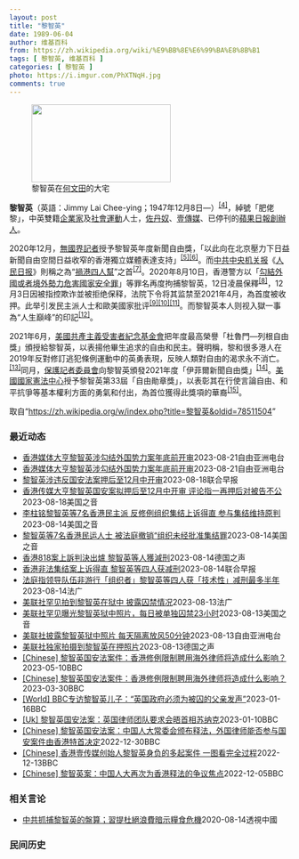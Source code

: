 ```yaml
---
layout: post
title: "黎智英"
date: 1989-06-04
author: 维基百科
from: https://zh.wikipedia.org/wiki/%E9%BB%8E%E6%99%BA%E8%8B%B1
tags: [ 黎智英, 维基百科 ]
categories: [ 黎智英 ]
photo: https://i.imgur.com/PhXTNqH.jpg
comments: true
---
```

<div class="mw-parser-output"><div id="noteTA-97071178" class="noteTA"><div class="noteTA-group"><div data-noteta-group-source="module" data-noteta-group="IT"></div></div><div class="noteTA-local"><div data-noteta-code="zh:巧克力; zh-tw:巧克力; zh-hk:朱古力; zh-cn:巧克力;"></div><div data-noteta-code="zh-tw:黑道; zh-hk:黑社會; zh-cn:黑社会;"></div><div data-noteta-code="zh-tw:飯店; zh-hk:酒店; zh-cn:饭店;"></div><div data-noteta-code="zh-tw:伍佛維茲; zh-hk:沃夫維茲 ;zh-cn:沃尔福威茨;"></div></div></div>

<figure typeof="mw:File/Thumb"><a href="/wiki/File:Jimmy_Lai_Chee-ying_home_in_Ho_Man_Tin_20200418.png" class="mw-file-description"><img src="//upload.wikimedia.org/wikipedia/commons/thumb/9/9f/Jimmy_Lai_Chee-ying_home_in_Ho_Man_Tin_20200418.png/250px-Jimmy_Lai_Chee-ying_home_in_Ho_Man_Tin_20200418.png" decoding="async" width="250" height="140" class="mw-file-element" srcset="//upload.wikimedia.org/wikipedia/commons/thumb/9/9f/Jimmy_Lai_Chee-ying_home_in_Ho_Man_Tin_20200418.png/375px-Jimmy_Lai_Chee-ying_home_in_Ho_Man_Tin_20200418.png 1.5x, //upload.wikimedia.org/wikipedia/commons/thumb/9/9f/Jimmy_Lai_Chee-ying_home_in_Ho_Man_Tin_20200418.png/500px-Jimmy_Lai_Chee-ying_home_in_Ho_Man_Tin_20200418.png 2x" data-file-width="861" data-file-height="481"></a><figcaption>黎智英在<a href="/wiki/%E4%BD%95%E6%96%87%E7%94%B0" title="何文田">何文田</a>的大宅</figcaption></figure>
<p><b>黎智英</b>（英語：<span lang="en">Jimmy Lai Chee-ying</span>；1947年12月8日<span class="useeditintro" title="Template:BLP editintro">—</span>）<sup id="cite_ref-7" class="reference"><a href="#cite_note-7">[4]</a></sup>，綽號「肥佬黎」，中英雙籍<a href="/wiki/%E4%BC%81%E4%B8%9A%E5%AE%B6" title="企业家">企業家</a>及<a href="/wiki/%E7%A4%BE%E6%9C%83%E9%81%8B%E5%8B%95" title="社會運動">社會運動</a>人士，<a href="/wiki/%E4%BD%90%E4%B8%B9%E5%A5%B4" title="佐丹奴">佐丹奴</a>、<a href="/wiki/%E5%A3%B9%E5%82%B3%E5%AA%92" title="壹傳媒">壹傳媒</a>、已停刊的<a href="/wiki/%E8%98%8B%E6%9E%9C%E6%97%A5%E5%A0%B1_(%E9%A6%99%E6%B8%AF)" title="蘋果日報 (香港)">蘋果日報</a><a href="/wiki/%E5%89%B5%E8%BE%A6%E4%BA%BA" class="mw-redirect" title="創辦人">創辦人</a>。
</p><p>2020年12月，<a href="/wiki/%E7%84%A1%E5%9C%8B%E7%95%8C%E8%A8%98%E8%80%85" class="mw-redirect" title="無國界記者">無國界記者</a>授予黎智英年度新聞自由獎，「以此向在北京壓力下日益新聞自由空間日益收窄的香港獨立媒體表達支持」<sup id="cite_ref-8" class="reference"><a href="#cite_note-8">[5]</a></sup><sup id="cite_ref-9" class="reference"><a href="#cite_note-9">[6]</a></sup>。而<a href="/wiki/%E4%B8%AD%E5%85%B1%E4%B8%AD%E5%A4%AE%E6%9C%BA%E5%85%B3%E6%8A%A5" title="中共中央机关报">中共中央机关报</a>《<a href="/wiki/%E4%BA%BA%E6%B0%91%E6%97%A5%E6%8A%A5" title="人民日报">人民日报</a>》則稱之為“<a href="/wiki/%E7%A5%B8%E6%B8%AF%E5%9B%9B%E4%BA%BA%E5%B8%AE" title="祸港四人帮">禍港四人幫</a>”之首<sup id="cite_ref-王平2019_10-0" class="reference"><a href="#cite_note-王平2019-10">[7]</a></sup>。2020年8月10日，香港警方以「<a href="/wiki/%E4%B8%AD%E8%8F%AF%E4%BA%BA%E6%B0%91%E5%85%B1%E5%92%8C%E5%9C%8B%E9%A6%99%E6%B8%AF%E7%89%B9%E5%88%A5%E8%A1%8C%E6%94%BF%E5%8D%80%E7%B6%AD%E8%AD%B7%E5%9C%8B%E5%AE%B6%E5%AE%89%E5%85%A8%E6%B3%95" title="中華人民共和國香港特別行政區維護國家安全法">勾結外國或者境外勢力危害國家安全罪</a>」等罪名再度拘捕黎智英，12日凌晨保釋<sup id="cite_ref-auto_11-0" class="reference"><a href="#cite_note-auto-11">[8]</a></sup>，12月3日因被指控欺诈並被拒绝保释，法院下令将其监禁至2021年4月，為首度被收押。此举引发民主派人士和歐美國家批评<sup id="cite_ref-12" class="reference"><a href="#cite_note-12">[9]</a></sup><sup id="cite_ref-13" class="reference"><a href="#cite_note-13">[10]</a></sup><sup id="cite_ref-over100_14-0" class="reference"><a href="#cite_note-over100-14">[11]</a></sup>。而黎智英本人则视入獄一事為“人生巔峰”的印記<sup id="cite_ref-15" class="reference"><a href="#cite_note-15">[12]</a></sup>。
</p><p>2021年6月，<a href="/wiki/%E5%85%B1%E7%94%A2%E4%B8%BB%E7%BE%A9%E5%8F%97%E9%9B%A3%E8%80%85%E7%B4%80%E5%BF%B5%E5%9F%BA%E9%87%91%E6%9C%83" title="共產主義受難者紀念基金會">美國共產主義受害者紀念基金會</a>把年度最高榮譽「杜魯門—列根自由獎」頒授給黎智英，以表揚他畢生追求的自由和民主。聲明稱，黎和很多港人在2019年反對修訂逃犯條例運動中的英勇表現，反映人類對自由的渴求永不消亡。<sup id="cite_ref-16" class="reference"><a href="#cite_note-16">[13]</a></sup>同月，<a href="/wiki/%E4%BF%9D%E8%AD%B7%E8%A8%98%E8%80%85%E5%A7%94%E5%93%A1%E6%9C%83" title="保護記者委員會">保護記者委員會</a>向黎智英頒發2021年度「伊菲爾新聞自由獎」<sup id="cite_ref-17" class="reference"><a href="#cite_note-17">[14]</a></sup>。<a href="/wiki/%E5%9C%8B%E5%AE%B6%E6%86%B2%E6%B3%95%E4%B8%AD%E5%BF%83" title="國家憲法中心">美國國家憲法中心</a>授予黎智英第33屆「自由勛章獎」，以表彰其在行使言論自由、和平抗爭等基本權利方面的勇氣和付出，為首位獲得此獎項的華裔<sup id="cite_ref-18" class="reference"><a href="#cite_note-18">[15]</a></sup>。
</p>
<meta property="mw:PageProp/toc">
</div><!--esi <esi:include src="/esitest-fa8a495983347898/content" /> --><noscript><img src="//zh.wikipedia.org/wiki/Special:CentralAutoLogin/start?type=1x1" alt="" title="" width="1" height="1" style="border: none; position: absolute;"></noscript>
<div class="printfooter" data-nosnippet="">取自“<a dir="ltr" href="https://zh.wikipedia.org/w/index.php?title=黎智英&amp;oldid=78511504">https://zh.wikipedia.org/w/index.php?title=黎智英&amp;oldid=78511504</a>”</div><div id="recent-news"><h3>最近动态</h3><ul><li><a href="https://nodebe4.github.io/waimei/2023-08-21/%E9%A6%99%E6%B8%AF%E5%AA%92%E4%BD%93%E5%A4%A7%E4%BA%A8%E9%BB%8E%E6%99%BA%E8%8B%B1%E6%B6%89%E5%8B%BE%E7%BB%93%E5%A4%96%E5%9B%BD%E5%8A%BF%E5%8A%9B%E6%A1%88%E5%B9%B4%E5%BA%95%E5%89%8D%E5%BC%80%E5%AE%A1" title="香港媒体大亨黎智英涉勾结外国势力案年底前开审—— 黎智英案将于12月18日在香港西九龙裁判法院开审 记者高锋摄 香港壹传媒创办人黎智英及集团旗下三家公司涉嫌勾结外国势力等案件原定下月展开审讯，但...">香港媒体大亨黎智英涉勾结外国势力案年底前开审</a><time>2023-08-21</time><a class="tag">自由亚洲电台</a></li>
<li><a href="https://nodebe4.github.io/waimei/2023-08-21/%E9%A6%99%E6%B8%AF%E5%AA%92%E4%BD%93%E5%A4%A7%E4%BA%A8%E9%BB%8E%E6%99%BA%E8%8B%B1%E6%B6%89%E5%8B%BE%E7%BB%93%E5%A4%96%E5%9B%BD%E5%8A%BF%E5%8A%9B%E6%A1%88%E5%B9%B4%E5%BA%95%E5%89%8D%E5%BC%80%E5%AE%A1" title="香港媒体大亨黎智英涉勾结外国势力案年底前开审—— 黎智英案将于12月18日在香港西九龙裁判法院开审 记者高锋摄 香港壹传媒创办人黎智英及集团旗下三家公司涉嫌勾结外国势力等案件原定下月展开审讯，但...">香港媒体大亨黎智英涉勾结外国势力案年底前开审</a><time>2023-08-21</time><a class="tag">自由亚洲电台</a></li>
<li><a href="https://nodebe4.github.io/waimei/2023-08-18/%E9%BB%8E%E6%99%BA%E8%8B%B1%E6%B6%89%E8%BF%9D%E5%8F%8D%E5%9B%BD%E5%AE%89%E6%B3%95%E6%A1%88%E6%8A%BC%E5%90%8E%E8%87%B312%E6%9C%88%E4%B8%AD%E5%BC%80%E5%AE%A1" title="黎智英涉违反国安法案押后至12月中开审—— 香港壹传媒创办人黎智英被控违反《香港国安法》案件原定9月25日开审，星期五（8月18日）在高等法院进行审前复核后，法官商讨论后决定押后至12月18日开...">黎智英涉违反国安法案押后至12月中开审</a><time>2023-08-18</time><a class="tag">联合早报</a></li>
<li><a href="https://nodebe4.github.io/waimei/2023-08-18/%E9%A6%99%E6%B8%AF%E4%BC%A0%E5%AA%92%E5%A4%A7%E4%BA%A8%E9%BB%8E%E6%99%BA%E8%8B%B1%E5%9B%BD%E5%AE%89%E6%A1%88%E6%8B%9F%E6%8A%BC%E5%90%8E%E8%87%B312%E6%9C%88%E4%B8%AD%E5%BC%80%E5%AE%A1-%E8%AF%84%E8%AE%BA%E6%8C%87%E4%B8%80%E5%86%8D%E6%8A%BC%E5%90%8E%E5%AF%B9%E8%A2%AB%E5%91%8A%E4%B8%8D%E5%85%AC" title="香港传媒大亨黎智英国安案拟押后至12月中开审 评论指一再押后对被告不公—— Fri, 18 Aug 2023 18:19:28 GMT 香港壹传媒创办人黎智英与已经停运超过两年的《苹果日报》3间...">香港传媒大亨黎智英国安案拟押后至12月中开审 评论指一再押后对被告不公</a><time>2023-08-18</time><a class="tag">美国之音</a></li>
<li><a href="https://nodebe4.github.io/waimei/2023-08-14/%E6%9D%8E%E6%9F%B1%E9%93%AD%E9%BB%8E%E6%99%BA%E8%8B%B1%E7%AD%897%E5%90%8D%E9%A6%99%E6%B8%AF%E6%B0%91%E4%B8%BB%E6%B4%BE-%E5%8F%8D%E4%BF%AE%E4%BE%8B%E7%BB%84%E7%BB%87%E9%9B%86%E7%BB%93%E4%B8%8A%E8%AF%89%E5%BE%97%E7%9B%B4-%E5%8F%82%E4%B8%8E%E9%9B%86%E7%BB%93%E7%BB%B4%E6%8C%81%E5%8E%9F%E5%88%A4" title="李柱铭黎智英等7名香港民主派 反修例组织集结上诉得直 参与集结维持原判—— Mon, 14 Aug 2023 18:38:43 GMT 现年85岁的香港民主党创党主席李柱铭，听取8-18流水式集...">李柱铭黎智英等7名香港民主派 反修例组织集结上诉得直 参与集结维持原判</a><time>2023-08-14</time><a class="tag">美国之音</a></li>
<li><a href="https://nodebe4.github.io/waimei/2023-08-14/%E9%BB%8E%E6%99%BA%E8%8B%B1%E7%AD%897%E5%90%8D%E9%A6%99%E6%B8%AF%E6%B0%91%E8%BF%90%E4%BA%BA%E5%A3%AB-%E8%A2%AB%E6%B3%95%E5%BA%AD%E6%92%A4%E9%94%80-%E7%BB%84%E7%BB%87%E6%9C%AA%E7%BB%8F%E6%89%B9%E5%87%86%E9%9B%86%E7%BB%93%E7%BD%AA" title="黎智英等7名香港民运人士 被法庭撤销“组织未经批准集结罪—— Mon, 14 Aug 2023 08:17:49 GMT 香港武装警察押解据信是运送香港壹传媒创办人黎智英的监狱车辆抵达香港高等法...">黎智英等7名香港民运人士 被法庭撤销“组织未经批准集结罪</a><time>2023-08-14</time><a class="tag">美国之音</a></li>
<li><a href="https://nodebe4.github.io/waimei/2023-08-14/%E9%A6%99%E6%B8%AF818%E6%A1%88%E4%B8%8A%E8%A8%B4%E5%88%A4%E6%B1%BA%E5%87%BA%E7%88%90-%E9%BB%8E%E6%99%BA%E8%8B%B1%E7%AD%89%E4%BA%BA%E7%8D%B2%E6%B8%9B%E5%88%91" title="香港818案上訴判決出爐 黎智英等人獲減刑—— 2023-08-14T07:22:56.706Z 黎智英等數名香港民主派人士被控參與「組織」、「參與」未經批准的集結。圖為黎智英2021年因其他《...">香港818案上訴判決出爐 黎智英等人獲減刑</a><time>2023-08-14</time><a class="tag">德国之声</a></li>
<li><a href="https://nodebe4.github.io/waimei/2023-08-14/%E9%A6%99%E6%B8%AF%E9%9D%9E%E6%B3%95%E9%9B%86%E7%BB%93%E6%A1%88%E4%B8%8A%E8%AF%89%E5%BE%97%E7%9B%B4-%E9%BB%8E%E6%99%BA%E8%8B%B1%E7%AD%89%E5%9B%9B%E4%BA%BA%E8%8E%B7%E5%87%8F%E5%88%91" title="香港非法集结案上诉得直 黎智英等四人获减刑—— 香港维园非法集结案涉案四人获得减刑，其中包括壹传媒创办人黎智英。 据香港中通社报道，香港上诉法庭星期一（8月14日）上午宣判，2019年8月18日...">香港非法集结案上诉得直 黎智英等四人获减刑</a><time>2023-08-14</time><a class="tag">联合早报</a></li>
<li><a href="https://nodebe4.github.io/waimei/2023-08-14/%E6%B3%95%E5%BA%AD%E6%8C%87%E9%A2%86%E5%AF%BC%E9%98%9F%E4%BC%8D%E9%9D%9E%E6%B8%B8%E8%A1%8C-%E7%BB%84%E7%BB%87%E8%80%85-%E9%BB%8E%E6%99%BA%E8%8B%B1%E7%AD%89%E5%9B%9B%E4%BA%BA%E8%8E%B7-%E6%8A%80%E6%9C%AF%E6%80%A7-%E5%87%8F%E5%88%91%E6%9C%80%E5%A4%9A%E5%8D%8A%E5%B9%B4" title="法庭指领导队伍非游行「组织者」黎智英等四人获「技术性」减刑最多半年—— 14/08/2023 - 08:44 壹传媒创办人黎智英和六名民主派前立法会议员，就年前被裁定组织及参与四年前一次未经批准...">法庭指领导队伍非游行「组织者」黎智英等四人获「技术性」减刑最多半年</a><time>2023-08-14</time><a class="tag">法广</a></li>
<li><a href="https://nodebe4.github.io/waimei/2023-08-13/%E7%BE%8E%E8%81%94%E7%A4%BE%E7%BD%95%E8%A7%81%E6%8B%8D%E5%88%B0%E9%BB%8E%E6%99%BA%E8%8B%B1%E5%9C%A8%E7%8B%B1%E4%B8%AD-%E6%8A%AB%E9%9C%B2%E5%9B%9A%E7%A6%81%E6%83%85%E5%86%B5" title="美联社罕见拍到黎智英在狱中 披露囚禁情况—— 13/08/2023 - 19:46 美联社8月13日公布了一幅难得拍到的香港民主人士和媒体出版人黎智英在狱中的照片。据拍摄的记者说，在每天放风的5...">美联社罕见拍到黎智英在狱中 披露囚禁情况</a><time>2023-08-13</time><a class="tag">法广</a></li>
<li><a href="https://nodebe4.github.io/waimei/2023-08-13/%E7%BE%8E%E8%81%94%E7%A4%BE%E7%BD%95%E8%A7%81%E6%9B%9D%E5%85%89%E9%BB%8E%E6%99%BA%E8%8B%B1%E7%8B%B1%E4%B8%AD%E7%85%A7%E7%89%87-%E6%AF%8F%E6%97%A5%E8%A2%AB%E5%8D%95%E7%8B%AC%E5%9B%9A%E7%A6%8123%E5%B0%8F%E6%97%B6" title="美联社罕见曝光黎智英狱中照片，每日被单独囚禁23小时—— Sun, 13 Aug 2023 17:05:53 GMT 黎智英2023年7月28日在赤柱监狱内被单独囚禁中每日被防风仅50分钟。. ...">美联社罕见曝光黎智英狱中照片，每日被单独囚禁23小时</a><time>2023-08-13</time><a class="tag">美国之音</a></li>
<li><a href="https://nodebe4.github.io/waimei/2023-08-13/%E7%BE%8E%E8%81%94%E7%A4%BE%E6%8A%AB%E9%9C%B2%E9%BB%8E%E6%99%BA%E8%8B%B1%E7%8B%B1%E4%B8%AD%E7%85%A7%E7%89%87-%E6%AF%8F%E5%A4%A9%E9%9A%94%E7%A6%BB%E6%94%BE%E9%A3%8E50%E5%88%86%E9%92%9F" title="美联社披露黎智英狱中照片 每天隔离放风50分钟—— 7月28日，黎智英在香港赤柱监狱放风。 美联社 （AP) 美联社8月13日发布香港壹传媒创办人黎智英在狱中的独家照片，并披露黎智英目前每天有长...">美联社披露黎智英狱中照片 每天隔离放风50分钟</a><time>2023-08-13</time><a class="tag">自由亚洲电台</a></li>
<li><a href="https://nodebe4.github.io/waimei/2023-08-13/%E7%BE%8E%E8%81%94%E7%A4%BE%E7%8B%AC%E5%AE%B6%E6%8B%8D%E6%91%84%E5%88%B0%E9%BB%8E%E6%99%BA%E8%8B%B1%E5%9C%A8%E6%8A%BC%E7%85%A7%E7%89%87" title="美联社独家拍摄到黎智英在押照片—— 2023-08-13T09:21:15.870Z 黎智英于2020年12月被捕。图为美联社拍摄到的8月4日的照片 （德国之声中文网）前报业出版商、香港最知名的...">美联社独家拍摄到黎智英在押照片</a><time>2023-08-13</time><a class="tag">德国之声</a></li>
<li><a href="https://nodebe4.github.io/waimei/2023-05-10/Chinese-%E9%BB%8E%E6%99%BA%E8%8B%B1%E5%9B%BD%E5%AE%89%E6%B3%95%E6%A1%88%E4%BB%B6-%E9%A6%99%E6%B8%AF%E4%BF%AE%E4%BE%8B%E9%99%90%E5%88%B6%E8%81%98%E7%94%A8%E6%B5%B7%E5%A4%96%E5%BE%8B%E5%B8%88%E5%B0%86%E9%80%A0%E6%88%90%E4%BB%80%E4%B9%88%E5%BD%B1%E5%93%8D" title="[Chinese] 黎智英国安法案件：香港修例限制聘用海外律师将造成什么影响？—— 黎智英国安法案件：香港修例限制聘用海外律师将造成什么影响？ 2023年3月31日 最近更新： 2023年5月1...">[Chinese] 黎智英国安法案件：香港修例限制聘用海外律师将造成什么影响？</a><time>2023-05-10</time><a class="tag">BBC</a></li>
<li><a href="https://nodebe4.github.io/waimei/2023-03-30/Chinese-%E9%BB%8E%E6%99%BA%E8%8B%B1%E5%9B%BD%E5%AE%89%E6%B3%95%E6%A1%88%E4%BB%B6-%E9%A6%99%E6%B8%AF%E4%BF%AE%E4%BE%8B%E9%99%90%E5%88%B6%E8%81%98%E7%94%A8%E6%B5%B7%E5%A4%96%E5%BE%8B%E5%B8%88%E5%B0%86%E9%80%A0%E6%88%90%E4%BB%80%E4%B9%88%E5%BD%B1%E5%93%8D" title="[Chinese] 黎智英国安法案件：香港修例限制聘用海外律师将造成什么影响？—— 黎智英国安法案件：香港修例限制聘用海外律师将造成什么影响？ 2023年3月31日 图像来源，Reuters 图...">[Chinese] 黎智英国安法案件：香港修例限制聘用海外律师将造成什么影响？</a><time>2023-03-30</time><a class="tag">BBC</a></li>
<li><a href="https://nodebe4.github.io/waimei/2023-01-16/World-BBC%E4%B8%93%E8%AE%BF%E9%BB%8E%E6%99%BA%E8%8B%B1%E5%84%BF%E5%AD%90-%E8%8B%B1%E5%9B%BD%E6%94%BF%E5%BA%9C%E5%BF%85%E9%A1%BB%E4%B8%BA%E8%A2%AB%E5%9B%9A%E7%9A%84%E7%88%B6%E4%BA%B2%E5%8F%91%E5%A3%B0" title="[World] BBC专访黎智英儿子：“英国政府必须为被囚的父亲发声”—— BBC专访黎智英儿子：“英国政府必须为被囚的父亲发声” 你的器材不支持播放多媒体材料 BBC专访黎智英儿子：“英国政府...">[World] BBC专访黎智英儿子：“英国政府必须为被囚的父亲发声”</a><time>2023-01-16</time><a class="tag">BBC</a></li>
<li><a href="https://nodebe4.github.io/waimei/2023-01-10/Uk-%E9%BB%8E%E6%99%BA%E8%8B%B1%E5%9B%BD%E5%AE%89%E6%B3%95%E6%A1%88-%E8%8B%B1%E5%9B%BD%E5%BE%8B%E5%B8%88%E5%9B%A2%E9%98%9F%E8%A6%81%E6%B1%82%E4%BC%9A%E6%99%A4%E9%A6%96%E7%9B%B8%E8%8B%8F%E7%BA%B3%E5%85%8B" title="[Uk] 黎智英国安法案：英国律师团队要求会晤首相苏纳克—— 黎智英国安法案：英国律师团队要求会晤首相苏纳克 丹尼（Danny Vincent） BBC记者　香港报道 2023年1月10日 图像...">[Uk] 黎智英国安法案：英国律师团队要求会晤首相苏纳克</a><time>2023-01-10</time><a class="tag">BBC</a></li>
<li><a href="https://nodebe4.github.io/waimei/2022-12-30/Chinese-%E9%BB%8E%E6%99%BA%E8%8B%B1%E5%9B%BD%E5%AE%89%E6%B3%95%E6%A1%88-%E4%B8%AD%E5%9B%BD%E4%BA%BA%E5%A4%A7%E5%B8%B8%E5%A7%94%E4%BC%9A%E9%A2%81%E5%B8%83%E9%87%8A%E6%B3%95-%E5%A4%96%E5%9B%BD%E5%BE%8B%E5%B8%88%E8%83%BD%E5%90%A6%E5%8F%82%E4%B8%8E%E5%9B%BD%E5%AE%89%E6%A1%88%E4%BB%B6%E7%94%B1%E9%A6%99%E6%B8%AF%E7%89%B9%E9%A6%96%E5%86%B3%E5%AE%9A" title="[Chinese] 黎智英国安法案：中国人大常委会颁布释法，外国律师能否参与国安案件由香港特首决定—— 黎智英国安法案：中国人大常委会颁布释法，外国律师能否参与国安案件由香港特首决定 2022年...">[Chinese] 黎智英国安法案：中国人大常委会颁布释法，外国律师能否参与国安案件由香港特首决定</a><time>2022-12-30</time><a class="tag">BBC</a></li>
<li><a href="https://nodebe4.github.io/waimei/2022-12-13/Chinese-%E9%A6%99%E6%B8%AF%E5%A3%B9%E4%BC%A0%E5%AA%92%E5%88%9B%E5%A7%8B%E4%BA%BA%E9%BB%8E%E6%99%BA%E8%8B%B1%E8%BA%AB%E8%B4%9F%E7%9A%84%E5%A4%9A%E8%B5%B7%E6%A1%88%E4%BB%B6-%E4%B8%80%E5%9B%BE%E7%9C%8B%E5%AE%8C%E5%85%A8%E8%BF%87%E7%A8%8B" title="[Chinese] 香港壹传媒创始人黎智英身负的多起案件 一图看完全过程—— 香港壹传媒创始人黎智英身负的多起案件 一图看完全过程 2022年12月10日 最近更新： 2022年12月13日 图...">[Chinese] 香港壹传媒创始人黎智英身负的多起案件 一图看完全过程</a><time>2022-12-13</time><a class="tag">BBC</a></li>
<li><a href="https://nodebe4.github.io/waimei/2022-12-05/Chinese-%E9%BB%8E%E6%99%BA%E8%8B%B1%E6%A1%88-%E4%B8%AD%E5%9B%BD%E4%BA%BA%E5%A4%A7%E5%86%8D%E6%AC%A1%E4%B8%BA%E9%A6%99%E6%B8%AF%E9%87%8A%E6%B3%95%E7%9A%84%E4%BA%89%E8%AE%AE%E7%84%A6%E7%82%B9" title="[Chinese] 黎智英案：中国人大再次为香港释法的争议焦点—— 黎智英案：中国人大再次为香港释法的争议焦点 2022年12月6日 图像来源，EPA 图像加注文字， 黎智英自2020年底起被收...">[Chinese] 黎智英案：中国人大再次为香港释法的争议焦点</a><time>2022-12-05</time><a class="tag">BBC</a></li>
</ul></div><div id="open-opinion"><h3>相关言论</h3><ul><li><a href="https://nodebe4.github.io/opinion/2020-08-14/%E4%B8%AD%E5%85%B1%E6%8A%93%E6%8D%95%E9%BB%8E%E6%99%BA%E8%8B%B1%E7%9A%84%E7%9B%A4%E7%AE%97-%E7%BF%92%E6%8F%90%E6%9D%9C%E7%B5%95%E6%B5%AA%E8%B2%BB%E6%9A%97%E7%A4%BA%E7%B3%A7%E9%A3%9F%E5%8D%B1%E6%A9%9F/" title="透視中國">中共抓捕黎智英的盤算；習提杜絕浪費暗示糧食危機</a><time>2020-08-14</time><a class="tag">透視中國</a></li>
</ul></div><div id="mjls-record"><h3>民间历史</h3><ul></ul></div>